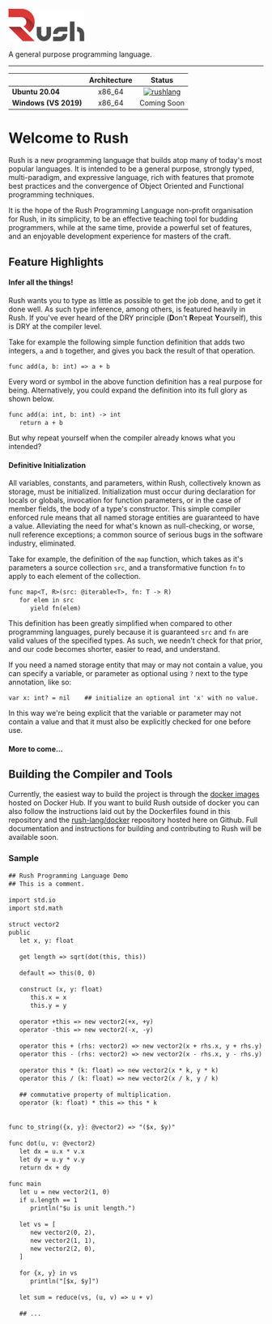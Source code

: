 <br />
<picture>
   <source media="(prefers-color-scheme: dark)" srcset="https://raw.githubusercontent.com/rush-lang/rush/master/docs/rush-logo-dark.svg">
   <source media="(prefers-color-scheme: light)" srcset="https://raw.githubusercontent.com/rush-lang/rush/master/docs/rush-logo-light.svg">
   <img alt="Rush Logo" height="64" src="https://raw.githubusercontent.com/rush-lang/rush/master/docs/rush-logo-light.svg">
</picture>

A general purpose programming language.

---

| | **Architecture** | **Status** |
|---|:---:|:---:|
| **Ubuntu 20.04** | x86_64 | [![rushlang](https://circleci.com/gh/rush-lang/rush.svg?style=shield)](https://app.circleci.com/pipelines/github/rush-lang/rush) |
| **Windows (VS 2019)** | x86_64 | Coming Soon |

# Welcome to Rush

Rush is a new programming language that builds atop many of today's most popular languages. It is intended to be a general purpose, strongly typed, multi-paradigm, and expressive language, rich with features that promote best practices and the convergence of Object Oriented and Functional programming techniques.

It is the hope of the Rush Programming Language non-profit organisation for Rush, in its simplicity, to be an effective teaching tool for budding programmers, while at the same time, provide a powerful set of features, and an enjoyable development experience for masters of the craft.

## Feature Highlights

#### Infer all the things!
Rush wants you to type as little as possible to get the job done, and to get it done well. As such type inference, among others, is featured heavily in Rush. If you've ever heard of the DRY principle (**D**on't **R**epeat **Y**ourself), this is DRY at the compiler level.

Take for example the following simple function definition that adds two integers, `a` and `b` together, and gives you back the result of that operation.

```rush
func add(a, b: int) => a + b
```

Every word or symbol in the above function definition has a real purpose for being. Alternatively, you could expand the definition into its full glory as shown below.

```rush
func add(a: int, b: int) -> int
   return a + b
```

But why repeat yourself when the compiler already knows what you intended?

#### Definitive Initialization
All variables, constants, and parameters, within Rush, collectively known as storage, must be initialized. Initialization must occur during declaration for locals or globals, invocation for function parameters, or in the case of member fields, the body of a type's constructor. This simple compiler enforced rule means that all named storage entities are guaranteed to have a value. Alleviating the need for what's known as null-checking, or worse, null reference exceptions; a common source of serious bugs in the software industry, eliminated.

Take for example, the definition of the `map` function, which takes as it's parameters a source collection `src`, and a transformative function `fn` to apply to each element of the collection.

```rush
func map<T, R>(src: @iterable<T>, fn: T -> R)
   for elem in src
      yield fn(elem)
```

This definition has been greatly simplified when compared to other programming languages, purely because it is guaranteed `src` and `fn` are valid values of the specified types. As such, we needn't check for that prior, and our code becomes shorter, easier to read, and understand.

If you need a named storage entity that may or may not contain a value, you can specify a variable, or parameter as optional using `?` next to the type annotation, like so:

```rush
var x: int? = nil    ## initialize an optional int 'x' with no value.
```

In this way we're being explicit that the variable or parameter may not contain a value and that it must also be explicitly checked for one before use.

#### More to come...

## Building the Compiler and Tools

Currently, the easiest way to build the project is through the [docker images](https://hub.docker.com/repository/docker/rushlang/rush-ci-x86-64-linux-gnu) hosted on Docker Hub. If you want to build Rush outside of docker you can also follow the instructions laid out by the Dockerfiles found in this repository and the [rush-lang/docker](https://github.com/rush-lang/docker) repository hosted here on Github. Full documentation and instructions for building and contributing to Rush will be available soon.

### Sample

```rush
## Rush Programming Language Demo
## This is a comment.

import std.io
import std.math

struct vector2
public
   let x, y: float

   get length => sqrt(dot(this, this))

   default => this(0, 0)

   construct (x, y: float)
      this.x = x
      this.y = y

   operator +this => new vector2(+x, +y)
   operator -this => new vector2(-x, -y)

   operator this + (rhs: vector2) => new vector2(x + rhs.x, y + rhs.y)
   operator this - (rhs: vector2) => new vector2(x - rhs.x, y - rhs.y)

   operator this * (k: float) => new vector2(x * k, y * k)
   operator this / (k: float) => new vector2(x / k, y / k)

   ## commutative property of multiplication.
   operator (k: float) * this => this * k


func to_string({x, y}: @vector2) => "($x, $y)"

func dot(u, v: @vector2)
   let dx = u.x * v.x
   let dy = u.y * v.y
   return dx + dy

func main
   let u = new vector2(1, 0)
   if u.length == 1
      println("$u is unit length.")

   let vs = [
      new vector2(0, 2),
      new vector2(1, 1),
      new vector2(2, 0),
   ]

   for {x, y} in vs
      println("[$x, $y]")

   let sum = reduce(vs, (u, v) => u + v)

   ## ...
```

